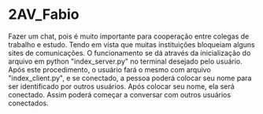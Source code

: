 # 2AV_Fabio
Fazer um chat, pois é muito importante para cooperação entre colegas de trabalho e estudo. Tendo em vista que muitas instituições bloqueiam alguns sites de comunicações.
O funcionamento se dá através da inicialização do arquivo em python "index_server.py" no terminal desejado pelo usuário. Após este procedimento, o usuário fará o mesmo com arquivo "index_client.py", e se conectado, a pessoa poderá colocar seu nome para ser identificado por outros usuários. Após colocar seu nome, ela será conectado. Assim poderá começar a conversar com outros usuários conectados.
